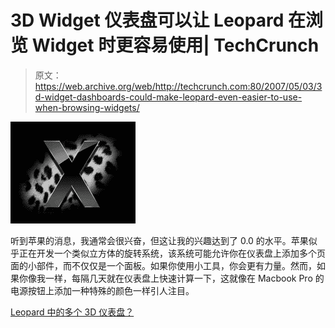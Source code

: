 # 3D Widget 仪表盘可以让 Leopard 在浏览 Widget 时更容易使用| TechCrunch

> 原文：<https://web.archive.org/web/http://techcrunch.com:80/2007/05/03/3d-widget-dashboards-could-make-leopard-even-easier-to-use-when-browsing-widgets/>

![leopardx-1.png](img/392d09f1ab23dffa80c5e3e7d51576aa.png)

听到苹果的消息，我通常会很兴奋，但这让我的兴趣达到了 0.0 的水平。苹果似乎正在开发一个类似立方体的旋转系统，该系统可能允许你在仪表盘上添加多个页面的小部件，而不仅仅是一个面板。如果你使用小工具，你会更有力量。然而，如果你像我一样，每隔几天就在仪表盘上快速计算一下，这就像在 Macbook Pro 的电源按钮上添加一种特殊的颜色一样引人注目。

[Leopard 中的多个 3D 仪表盘？](https://web.archive.org/web/20160102021214/http://www.looprumors.com/index.php?multiple-3d-dashboards-in-leopard)